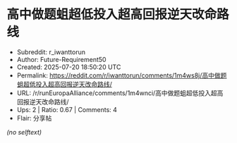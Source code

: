 # 高中做题蛆超低投入超高回报逆天改命路线

- Subreddit: r_iwanttorun
- Author: Future-Requirement50
- Created: 2025-07-20 18:50:20 UTC
- Permalink: https://reddit.com/r/iwanttorun/comments/1m4ws8j/高中做题蛆超低投入超高回报逆天改命路线/
- URL: /r/runEuropaAlliance/comments/1m4wnci/高中做题蛆超低投入超高回报逆天改命路线/
- Ups: 2 | Ratio: 0.67 | Comments: 4
- Flair: 分享帖

_(no selftext)_

